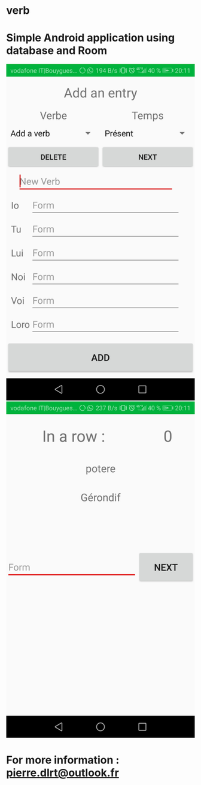 # verb

# Simple Android application using database and Room

![alt text](https://github.com/PierreDlrt/verb/blob/master/Activity_1.jpg)
![alt text](https://github.com/PierreDlrt/verb/blob/master/Activity_2.jpg)

# For more information : pierre.dlrt@outlook.fr
